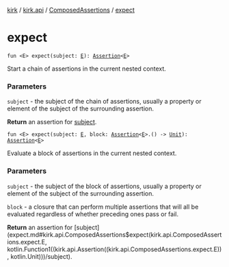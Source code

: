 [kirk](../../index.md) / [kirk.api](../index.md) / [ComposedAssertions](index.md) / [expect](./expect.md)

# expect

`fun <E> expect(subject: `[`E`](expect.md#E)`): `[`Assertion`](../-assertion/index.md)`<`[`E`](expect.md#E)`>`

Start a chain of assertions in the current nested context.

### Parameters

`subject` - the subject of the chain of assertions, usually a property
or element of the subject of the surrounding assertion.

**Return**
an assertion for [subject](expect.md#kirk.api.ComposedAssertions$expect(kirk.api.ComposedAssertions.expect.E)/subject).

`fun <E> expect(subject: `[`E`](expect.md#E)`, block: `[`Assertion`](../-assertion/index.md)`<`[`E`](expect.md#E)`>.() -> `[`Unit`](https://kotlinlang.org/api/latest/jvm/stdlib/kotlin/-unit/index.html)`): `[`Assertion`](../-assertion/index.md)`<`[`E`](expect.md#E)`>`

Evaluate a block of assertions in the current nested context.

### Parameters

`subject` - the subject of the block of assertions, usually a property
or element of the subject of the surrounding assertion.

`block` - a closure that can perform multiple assertions that will all
be evaluated regardless of whether preceding ones pass or fail.

**Return**
an assertion for [subject](expect.md#kirk.api.ComposedAssertions$expect(kirk.api.ComposedAssertions.expect.E, kotlin.Function1((kirk.api.Assertion((kirk.api.ComposedAssertions.expect.E)), kotlin.Unit)))/subject).

